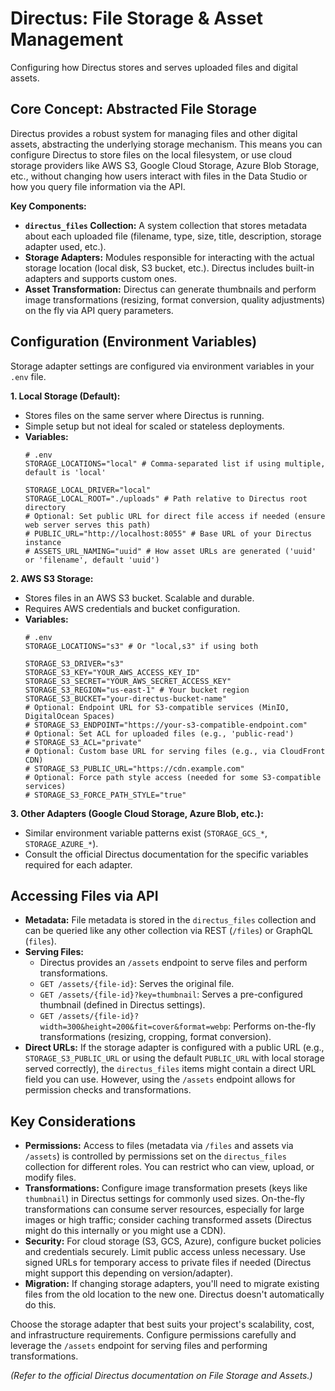 # Directus: File Storage & Asset Management

Configuring how Directus stores and serves uploaded files and digital assets.

## Core Concept: Abstracted File Storage

Directus provides a robust system for managing files and other digital assets, abstracting the underlying storage mechanism. This means you can configure Directus to store files on the local filesystem, or use cloud storage providers like AWS S3, Google Cloud Storage, Azure Blob Storage, etc., without changing how users interact with files in the Data Studio or how you query file information via the API.

**Key Components:**

*   **`directus_files` Collection:** A system collection that stores metadata about each uploaded file (filename, type, size, title, description, storage adapter used, etc.).
*   **Storage Adapters:** Modules responsible for interacting with the actual storage location (local disk, S3 bucket, etc.). Directus includes built-in adapters and supports custom ones.
*   **Asset Transformation:** Directus can generate thumbnails and perform image transformations (resizing, format conversion, quality adjustments) on the fly via API query parameters.

## Configuration (Environment Variables)

Storage adapter settings are configured via environment variables in your `.env` file.

**1. Local Storage (Default):**

*   Stores files on the same server where Directus is running.
*   Simple setup but not ideal for scaled or stateless deployments.
*   **Variables:**
    ```dotenv
    # .env
    STORAGE_LOCATIONS="local" # Comma-separated list if using multiple, default is 'local'

    STORAGE_LOCAL_DRIVER="local"
    STORAGE_LOCAL_ROOT="./uploads" # Path relative to Directus root directory
    # Optional: Set public URL for direct file access if needed (ensure web server serves this path)
    # PUBLIC_URL="http://localhost:8055" # Base URL of your Directus instance
    # ASSETS_URL_NAMING="uuid" # How asset URLs are generated ('uuid' or 'filename', default 'uuid')
    ```

**2. AWS S3 Storage:**

*   Stores files in an AWS S3 bucket. Scalable and durable.
*   Requires AWS credentials and bucket configuration.
*   **Variables:**
    ```dotenv
    # .env
    STORAGE_LOCATIONS="s3" # Or "local,s3" if using both

    STORAGE_S3_DRIVER="s3"
    STORAGE_S3_KEY="YOUR_AWS_ACCESS_KEY_ID"
    STORAGE_S3_SECRET="YOUR_AWS_SECRET_ACCESS_KEY"
    STORAGE_S3_REGION="us-east-1" # Your bucket region
    STORAGE_S3_BUCKET="your-directus-bucket-name"
    # Optional: Endpoint URL for S3-compatible services (MinIO, DigitalOcean Spaces)
    # STORAGE_S3_ENDPOINT="https://your-s3-compatible-endpoint.com"
    # Optional: Set ACL for uploaded files (e.g., 'public-read')
    # STORAGE_S3_ACL="private"
    # Optional: Custom base URL for serving files (e.g., via CloudFront CDN)
    # STORAGE_S3_PUBLIC_URL="https://cdn.example.com"
    # Optional: Force path style access (needed for some S3-compatible services)
    # STORAGE_S3_FORCE_PATH_STYLE="true"
    ```

**3. Other Adapters (Google Cloud Storage, Azure Blob, etc.):**

*   Similar environment variable patterns exist (`STORAGE_GCS_*`, `STORAGE_AZURE_*`).
*   Consult the official Directus documentation for the specific variables required for each adapter.

## Accessing Files via API

*   **Metadata:** File metadata is stored in the `directus_files` collection and can be queried like any other collection via REST (`/files`) or GraphQL (`files`).
*   **Serving Files:**
    *   Directus provides an `/assets` endpoint to serve files and perform transformations.
    *   `GET /assets/{file-id}`: Serves the original file.
    *   `GET /assets/{file-id}?key=thumbnail`: Serves a pre-configured thumbnail (defined in Directus settings).
    *   `GET /assets/{file-id}?width=300&height=200&fit=cover&format=webp`: Performs on-the-fly transformations (resizing, cropping, format conversion).
*   **Direct URLs:** If the storage adapter is configured with a public URL (e.g., `STORAGE_S3_PUBLIC_URL` or using the default `PUBLIC_URL` with local storage served correctly), the `directus_files` items might contain a direct URL field you can use. However, using the `/assets` endpoint allows for permission checks and transformations.

## Key Considerations

*   **Permissions:** Access to files (metadata via `/files` and assets via `/assets`) is controlled by permissions set on the `directus_files` collection for different roles. You can restrict who can view, upload, or modify files.
*   **Transformations:** Configure image transformation presets (keys like `thumbnail`) in Directus settings for commonly used sizes. On-the-fly transformations can consume server resources, especially for large images or high traffic; consider caching transformed assets (Directus might do this internally or you might use a CDN).
*   **Security:** For cloud storage (S3, GCS, Azure), configure bucket policies and credentials securely. Limit public access unless necessary. Use signed URLs for temporary access to private files if needed (Directus might support this depending on version/adapter).
*   **Migration:** If changing storage adapters, you'll need to migrate existing files from the old location to the new one. Directus doesn't automatically do this.

Choose the storage adapter that best suits your project's scalability, cost, and infrastructure requirements. Configure permissions carefully and leverage the `/assets` endpoint for serving files and performing transformations.

*(Refer to the official Directus documentation on File Storage and Assets.)*